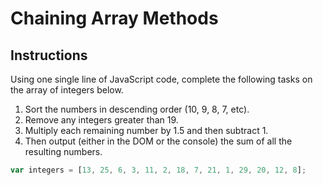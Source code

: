 # Chaining Array Methods

## Instructions

Using one single line of JavaScript code, complete the following tasks on the array of integers below.

1. Sort the numbers in descending order (10, 9, 8, 7, etc).
2. Remove any integers greater than 19.
3. Multiply each remaining number by 1.5 and then subtract 1.
4. Then output (either in the DOM or the console) the sum of all the resulting numbers.

```js
var integers = [13, 25, 6, 3, 11, 2, 18, 7, 21, 1, 29, 20, 12, 8];
```
